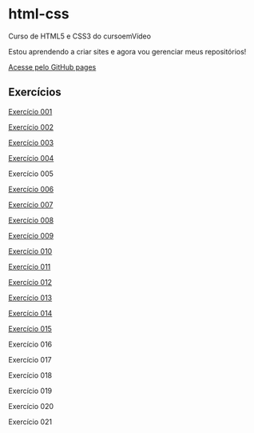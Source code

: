 # html-css
 Curso de HTML5 e CSS3 do cursoemVídeo

Estou aprendendo a criar sites e agora vou gerenciar meus repositórios!

<a href="https://orlando-andre.github.io/html-css/" target="_blank" rel="external">Acesse pelo GitHub pages</a>

<h2>Exercícios</h2>

<a href="https://orlando-andre.github.io/html-css/exercicios/Ex001/" target="_blank" rel="external">Exercício 001</a>

<a href="https://orlando-andre.github.io/html-css/exercicios/Ex002/">Exercício 002</a>

<a href="https://orlando-andre.github.io/html-css/exercicios/Ex003/">Exercício 003</a>

<a href="https://orlando-andre.github.io/html-css/exercicios/Ex004/">Exercício 004</a>

Exercício 005

<a href="https://orlando-andre.github.io/html-css/exercicios/Ex006/">Exercício 006</a>

<a href="https://orlando-andre.github.io/html-css/exercicios/Ex007/">Exercício 007</a>

<a href="https://orlando-andre.github.io/html-css/exercicios/Ex008/">Exercício 008</a>

<a href="https://orlando-andre.github.io/html-css/exercicios/Ex009/">Exercício 009</a>

<a href="https://orlando-andre.github.io/html-css/exercicios/Ex010/">Exercício 010</a>

<a href="https://orlando-andre.github.io/html-css/exercicios/Ex011/">Exercício 011</a>

<a href="https://orlando-andre.github.io/html-css/exercicios/Ex012/">Exercício 012</a>

<a href="https://orlando-andre.github.io/html-css/exercicios/Ex013/">Exercício 013</a>

<a href="https://orlando-andre.github.io/html-css/exercicios/Ex014/">Exercício 014</a>

<a href="https://orlando-andre.github.io/html-css/exercicios/Ex015/">Exercício 015</a>

Exercício 016

Exercício 017

Exercício 018

Exercício 019

Exercício 020

Exercício 021

